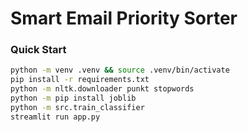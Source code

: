 # Smart Email Priority Sorter

### Quick Start
```bash
python -m venv .venv && source .venv/bin/activate 
pip install -r requirements.txt
python -m nltk.downloader punkt stopwords
python -m pip install joblib
python -m src.train_classifier          
streamlit run app.py                   